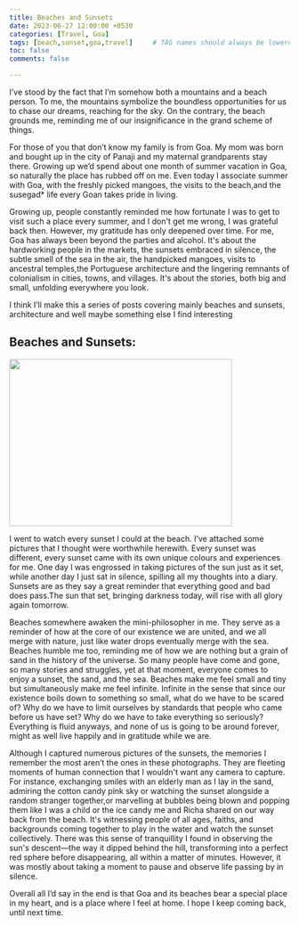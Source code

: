 ```yaml
---
title: Beaches and Sunsets
date: 2023-06-27 12:00:00 +0530
categories: [Travel, Goa]
tags: [beach,sunset,goa,travel]     # TAG names should always be lowercase
toc: false 
comments: false 

---
```



I’ve stood by the fact that I’m somehow both a mountains and a beach person. To me, the mountains symbolize the boundless opportunities for us to chase our dreams, reaching for the sky. On the contrary, the beach grounds me, reminding me of our insignificance in the grand scheme of things. 

For those of you that don’t know my family is from Goa. My mom was born and bought up in the city of Panaji and my maternal grandparents stay there. Growing up we’d spend about one month of summer vacation in Goa, so naturally the place has rubbed off on me. Even today I associate summer with Goa, with the freshly picked mangoes, the visits to the beach,and the susegad* life every Goan takes pride in living. 

Growing up, people constantly reminded me how fortunate I was to get to visit such a place every summer, and I don't get me wrong, I was grateful back then. However, my gratitude has only deepened over time. For me, Goa has always been beyond the parties and alcohol. It's about the hardworking people in the markets, the sunsets embraced in silence, the subtle smell of the sea in the air, the handpicked mangoes, visits to ancestral temples,the Portuguese architecture and the lingering remnants of colonialism in cities, towns, and villages. It's about the stories, both big and small, unfolding everywhere you look. 

I think I’ll make this a series of posts covering mainly beaches and sunsets, architecture and well maybe something else I find interesting

## Beaches and Sunsets: 


<img src="../_site/assets/IMG_7796 (1).JPG" alt="" width="400" height="300">



I went to watch every sunset I could at the beach. I’ve attached some pictures that I thought were worthwhile herewith. Every sunset was different, every sunset came with its own unique colours and experiences for me. One day I was engrossed in taking pictures of the sun just as it set, while another day I just sat in silence, spilling all my thoughts into a diary. Sunsets are as they say a great reminder that everything good and bad does pass.The sun that set, bringing darkness today, will rise with all glory again tomorrow.


Beaches somewhere awaken the mini-philosopher in me. They serve as a reminder of how at the core of our existence we are united, and we all merge with nature, just like water drops eventually merge with the sea. Beaches humble me too, reminding me of how we are nothing but a grain of sand in the history of the universe. So many people have come and gone, so many stories and struggles, yet at that moment, everyone comes to enjoy a sunset, the sand, and the sea. Beaches make me feel small and tiny but simultaneously make me feel infinite. Infinite in the sense that since our existence boils down to something so small, what do we have to be scared of? Why do we have to limit ourselves by standards that people who came before us have set? Why do we have to take everything so seriously? Everything is fluid anyways, and none of us is going to be around forever, might as well live happily and in gratitude while we are. 

Although I captured numerous pictures of the sunsets, the memories I remember the most aren’t the ones in these photographs. They are fleeting moments of human connection that I wouldn't want any camera to capture. For instance, exchanging smiles with an elderly man as I lay in the sand, admiring the cotton candy pink sky or watching the sunset alongside a random stranger together,or marvelling at bubbles being blown and popping them like I was a child or the ice candy me and Richa shared on our way back from the beach. It's witnessing people of all ages, faiths, and backgrounds coming together to play in the water and watch the sunset collectively. There was this sense of tranquillity I found in observing the sun's descent—the way it dipped behind the hill, transforming into a perfect red sphere before disappearing, all within a matter of minutes. However, it was mostly about taking a moment to pause and observe life passing by in silence.

Overall all I’d say in the end is that Goa and its beaches bear a special place in my heart, and is a place where I feel at home. I hope I keep coming back, until next time. 




